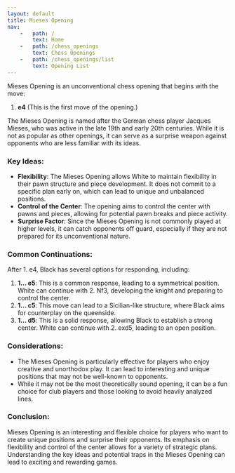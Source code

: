 ```yaml
---
layout: default
title: Mieses Opening
nav:
    -   path: /
        text: Home
    -   path: /chess_openings
        text: Chess Openings
    -   path: /chess_openings/list
        text: Opening List
---
```


Mieses Opening is an unconventional chess opening that begins with the move:

1. **e4** (This is the first move of the opening.)

The Mieses Opening is named after the German chess player Jacques Mieses, who was active in the late 19th and early 20th centuries. While it is not as popular as other openings, it can serve as a surprise weapon against opponents who are less familiar with its ideas.

### Key Ideas:

- **Flexibility**: The Mieses Opening allows White to maintain flexibility in their pawn structure and piece development. It does not commit to a specific plan early on, which can lead to unique and unbalanced positions.
- **Control of the Center**: The opening aims to control the center with pawns and pieces, allowing for potential pawn breaks and piece activity.
- **Surprise Factor**: Since the Mieses Opening is not commonly played at higher levels, it can catch opponents off guard, especially if they are not prepared for its unconventional nature.

### Common Continuations:

After 1. e4, Black has several options for responding, including:

1. **1... e5**: This is a common response, leading to a symmetrical position. White can continue with 2. Nf3, developing the knight and preparing to control the center.
2. **1... c5**: This move can lead to a Sicilian-like structure, where Black aims for counterplay on the queenside.
3. **1... d5**: This is a solid response, allowing Black to establish a strong center. White can continue with 2. exd5, leading to an open position.

### Considerations:

- The Mieses Opening is particularly effective for players who enjoy creative and unorthodox play. It can lead to interesting and unique positions that may not be well-known to opponents.
- While it may not be the most theoretically sound opening, it can be a fun choice for club players and those looking to avoid heavily analyzed lines.

### Conclusion:

Mieses Opening is an interesting and flexible choice for players who want to create unique positions and surprise their opponents. Its emphasis on flexibility and control of the center allows for a variety of strategic plans. Understanding the key ideas and potential traps in the Mieses Opening can lead to exciting and rewarding games.